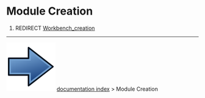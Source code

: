 # Module Creation
1.  REDIRECT [Workbench_creation](Workbench_creation.md)



---
![](images/Button_right.svg) [documentation index](../README.md) > Module Creation
